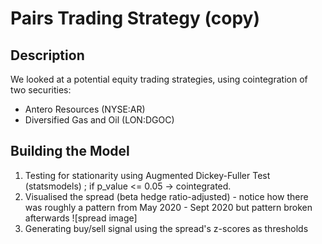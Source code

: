 # Pairs Trading Strategy (copy) 

## Description 
We looked at a potential equity trading strategies, using cointegration of two securities: 
- Antero Resources (NYSE:AR) 
- Diversified Gas and Oil (LON:DGOC) 

## Building the Model 
1. Testing for stationarity using Augmented Dickey-Fuller Test (statsmodels) ; if p_value <= 0.05 -> cointegrated. 
2. Visualised the spread (beta hedge ratio-adjusted) - notice how there was roughly a pattern from May 2020 - Sept 2020 but pattern broken afterwards 
![spread image] 
3. Generating buy/sell signal using the spread's z-scores as thresholds
